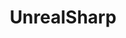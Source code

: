 ---
title: UnrealSharp
description: A tool that implements modern C# into UnrealSharp. It features full packaging support, as well as blazing fast hot-loading.
role: 2 Contributions
dev-time: 1 week
tools: C#, Git
source: "[GitHub](https://github.com/UnrealSharp/UnrealSharp)"
---